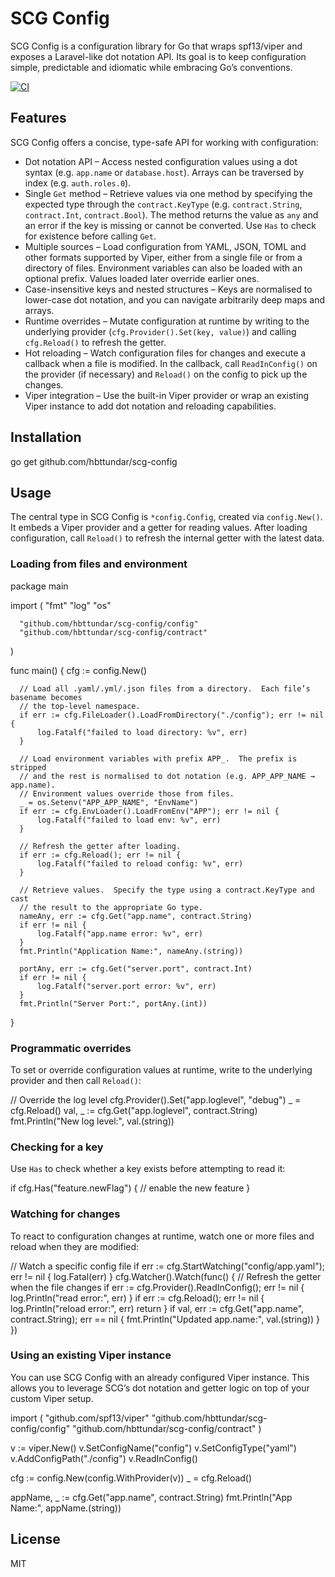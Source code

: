 # SCG Config

SCG Config is a configuration library for Go that wraps spf13/viper and exposes a Laravel-like dot notation API.  Its goal is to keep configuration simple, predictable and idiomatic while embracing Go’s conventions.

[![CI](https://github.com/hbttundar/scg-config/actions/workflows/ci.yml/badge.svg)](https://github.com/hbttundar/scg-config/actions/workflows/ci.yml)

## Features

SCG Config offers a concise, type-safe API for working with configuration:

* Dot notation API – Access nested configuration values using a dot syntax (e.g. `app.name` or `database.host`).  Arrays can be traversed by index (e.g. `auth.roles.0`).
* Single `Get` method – Retrieve values via one method by specifying the expected type through the `contract.KeyType` (e.g. `contract.String`, `contract.Int`, `contract.Bool`).  The method returns the value as `any` and an error if the key is missing or cannot be converted.  Use `Has` to check for existence before calling `Get`.
* Multiple sources – Load configuration from YAML, JSON, TOML and other formats supported by Viper, either from a single file or from a directory of files.  Environment variables can also be loaded with an optional prefix.  Values loaded later override earlier ones.
* Case-insensitive keys and nested structures – Keys are normalised to lower-case dot notation, and you can navigate arbitrarily deep maps and arrays.
* Runtime overrides – Mutate configuration at runtime by writing to the underlying provider (`cfg.Provider().Set(key, value)`) and calling `cfg.Reload()` to refresh the getter.
* Hot reloading – Watch configuration files for changes and execute a callback when a file is modified.  In the callback, call `ReadInConfig()` on the provider (if necessary) and `Reload()` on the config to pick up the changes.
* Viper integration – Use the built-in Viper provider or wrap an existing Viper instance to add dot notation and reloading capabilities.

## Installation

go get github.com/hbttundar/scg-config

## Usage

The central type in SCG Config is `*config.Config`, created via `config.New()`.  It embeds a Viper provider and a getter for reading values.  After loading configuration, call `Reload()` to refresh the internal getter with the latest data.

### Loading from files and environment

package main

import (
"fmt"
"log"
"os"

      "github.com/hbttundar/scg-config/config"
      "github.com/hbttundar/scg-config/contract"
)

func main() {
cfg := config.New()

      // Load all .yaml/.yml/.json files from a directory.  Each file’s basename becomes
      // the top-level namespace.
      if err := cfg.FileLoader().LoadFromDirectory("./config"); err != nil {
          log.Fatalf("failed to load directory: %v", err)
      }

      // Load environment variables with prefix APP_.  The prefix is stripped
      // and the rest is normalised to dot notation (e.g. APP_APP_NAME → app.name).
      // Environment values override those from files.
      _ = os.Setenv("APP_APP_NAME", "EnvName")
      if err := cfg.EnvLoader().LoadFromEnv("APP"); err != nil {
          log.Fatalf("failed to load env: %v", err)
      }

      // Refresh the getter after loading.
      if err := cfg.Reload(); err != nil {
          log.Fatalf("failed to reload config: %v", err)
      }

      // Retrieve values.  Specify the type using a contract.KeyType and cast
      // the result to the appropriate Go type.
      nameAny, err := cfg.Get("app.name", contract.String)
      if err != nil {
          log.Fatalf("app.name error: %v", err)
      }
      fmt.Println("Application Name:", nameAny.(string))

      portAny, err := cfg.Get("server.port", contract.Int)
      if err != nil {
          log.Fatalf("server.port error: %v", err)
      }
      fmt.Println("Server Port:", portAny.(int))
}

### Programmatic overrides

To set or override configuration values at runtime, write to the underlying provider and then call `Reload()`:

// Override the log level
cfg.Provider().Set("app.loglevel", "debug")
_ = cfg.Reload()
val, _ := cfg.Get("app.loglevel", contract.String)
fmt.Println("New log level:", val.(string))

### Checking for a key

Use `Has` to check whether a key exists before attempting to read it:

if cfg.Has("feature.newFlag") {
// enable the new feature
}

### Watching for changes

To react to configuration changes at runtime, watch one or more files and reload when they are modified:

// Watch a specific config file
if err := cfg.StartWatching("config/app.yaml"); err != nil {
log.Fatal(err)
}
cfg.Watcher().Watch(func() {
// Refresh the getter when the file changes
if err := cfg.Provider().ReadInConfig(); err != nil {
log.Println("read error:", err)
}
if err := cfg.Reload(); err != nil {
log.Println("reload error:", err)
return
}
if val, err := cfg.Get("app.name", contract.String); err == nil {
fmt.Println("Updated app.name:", val.(string))
}
})

### Using an existing Viper instance

You can use SCG Config with an already configured Viper instance.  This allows you to leverage SCG’s dot notation and getter logic on top of your custom Viper setup.

import (
"github.com/spf13/viper"
"github.com/hbttundar/scg-config/config"
"github.com/hbttundar/scg-config/contract"
)

v := viper.New()
v.SetConfigName("config")
v.SetConfigType("yaml")
v.AddConfigPath("./config")
v.ReadInConfig()

cfg := config.New(config.WithProvider(v))
_ = cfg.Reload()

appName, _ := cfg.Get("app.name", contract.String)
fmt.Println("App Name:", appName.(string))

## License

MIT
